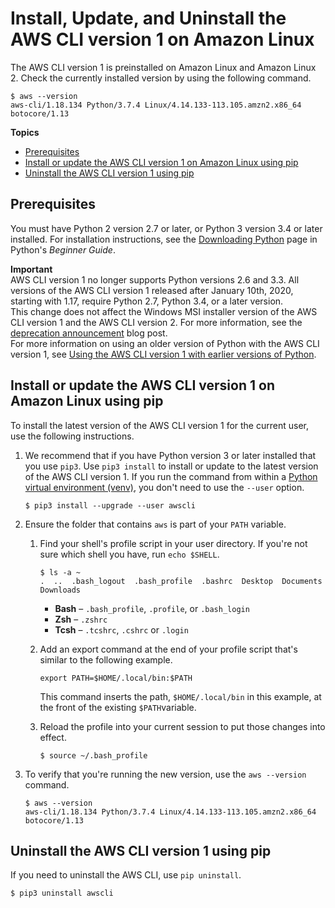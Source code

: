 # Install, Update, and Uninstall the AWS CLI version 1 on Amazon Linux<a name="install-linux-al2017"></a>

The AWS CLI version 1 is preinstalled on Amazon Linux and Amazon Linux 2\. Check the currently installed version by using the following command\.

```
$ aws --version
aws-cli/1.18.134 Python/3.7.4 Linux/4.14.133-113.105.amzn2.x86_64 botocore/1.13
```

**Topics**
+ [Prerequisites](#install-amazon-linux-prereq)
+ [Install or update the AWS CLI version 1 on Amazon Linux using pip](#install-amazon-linux-pip)
+ [Uninstall the AWS CLI version 1 using pip](#install-amazon-linux-uninstall)

## Prerequisites<a name="install-amazon-linux-prereq"></a>

You must have Python 2 version 2\.7 or later, or Python 3 version 3\.4 or later installed\. For installation instructions, see the [Downloading Python](https://wiki.python.org/moin/BeginnersGuide/Download) page in Python's *Beginner Guide*\.

**Important**  
AWS CLI version 1 no longer supports Python versions 2\.6 and 3\.3\. All versions of the AWS CLI version 1 released after January 10th, 2020, starting with 1\.17, require Python 2\.7, Python 3\.4, or a later version\.  
This change does not affect the Windows MSI installer version of the AWS CLI version 1 and the AWS CLI version 2\. For more information, see the [deprecation announcement](https://aws.amazon.com/blogs/developer/deprecation-of-python-2-6-and-python-3-3-in-botocore-boto3-and-the-aws-cli/) blog post\.  
For more information on using an older version of Python with the AWS CLI version 1, see [Using the AWS CLI version 1 with earlier versions of Python](deprecate-old-python-versions.md)\.

## Install or update the AWS CLI version 1 on Amazon Linux using pip<a name="install-amazon-linux-pip"></a>

To install the latest version of the AWS CLI version 1 for the current user, use the following instructions\.

1. We recommend that if you have Python version 3 or later installed that you use `pip3`\. Use `pip3 install` to install or update to the latest version of the AWS CLI version 1\. If you run the command from within a [Python virtual environment \(venv\)](https://docs.python.org/3/library/venv.html), you don't need to use the `--user` option\. 

   ```
   $ pip3 install --upgrade --user awscli
   ```

1. Ensure the folder that contains `aws` is part of your `PATH` variable\.

   1. Find your shell's profile script in your user directory\. If you're not sure which shell you have, run `echo $SHELL`\.

      ```
      $ ls -a ~
      .  ..  .bash_logout  .bash_profile  .bashrc  Desktop  Documents  Downloads
      ```
      + **Bash** – `.bash_profile`, `.profile`, or `.bash_login`
      + **Zsh** – `.zshrc`
      + **Tcsh** – `.tcshrc`, `.cshrc` or `.login`

   1. Add an export command at the end of your profile script that's similar to the following example\.

      ```
      export PATH=$HOME/.local/bin:$PATH
      ```

      This command inserts the path, `$HOME/.local/bin` in this example, at the front of the existing `$PATH`variable\.

   1. Reload the profile into your current session to put those changes into effect\.

      ```
      $ source ~/.bash_profile
      ```

1. To verify that you're running the new version, use the `aws --version` command\.

   ```
   $ aws --version
   aws-cli/1.18.134 Python/3.7.4 Linux/4.14.133-113.105.amzn2.x86_64 botocore/1.13
   ```

## Uninstall the AWS CLI version 1 using pip<a name="install-amazon-linux-uninstall"></a>

If you need to uninstall the AWS CLI, use `pip uninstall`\.

```
$ pip3 uninstall awscli
```